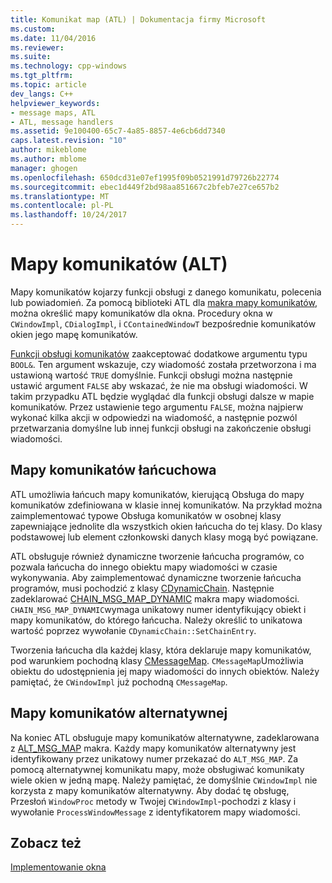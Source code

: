 ```yaml
---
title: Komunikat map (ATL) | Dokumentacja firmy Microsoft
ms.custom: 
ms.date: 11/04/2016
ms.reviewer: 
ms.suite: 
ms.technology: cpp-windows
ms.tgt_pltfrm: 
ms.topic: article
dev_langs: C++
helpviewer_keywords:
- message maps, ATL
- ATL, message handlers
ms.assetid: 9e100400-65c7-4a85-8857-4e6cb6dd7340
caps.latest.revision: "10"
author: mikeblome
ms.author: mblome
manager: ghogen
ms.openlocfilehash: 650dcd31e07ef1995f09b0521991d79726b22774
ms.sourcegitcommit: ebec1d449f2bd98aa851667c2bfeb7e27ce657b2
ms.translationtype: MT
ms.contentlocale: pl-PL
ms.lasthandoff: 10/24/2017
---
```

# <a name="message-maps-atl"></a>Mapy komunikatów (ALT)
Mapy komunikatów kojarzy funkcji obsługi z danego komunikatu, polecenia lub powiadomień. Za pomocą biblioteki ATL dla [makra mapy komunikatów](../atl/reference/message-map-macros-atl.md), można określić mapy komunikatów dla okna. Procedury okna w `CWindowImpl`, `CDialogImpl`, i `CContainedWindowT` bezpośrednie komunikatów okien jego mapę komunikatów.  
  
 [Funkcji obsługi komunikatów](../atl/message-handler-functions.md) zaakceptować dodatkowe argumentu typu `BOOL&`. Ten argument wskazuje, czy wiadomość została przetworzona i ma ustawioną wartość `TRUE` domyślnie. Funkcji obsługi można następnie ustawić argument `FALSE` aby wskazać, że nie ma obsługi wiadomości. W takim przypadku ATL będzie wyglądać dla funkcji obsługi dalsze w mapie komunikatów. Przez ustawienie tego argumentu `FALSE`, można najpierw wykonać kilka akcji w odpowiedzi na wiadomość, a następnie pozwól przetwarzania domyślne lub innej funkcji obsługi na zakończenie obsługi wiadomości.  
  
## <a name="chained-message-maps"></a>Mapy komunikatów łańcuchowa  
 ATL umożliwia łańcuch mapy komunikatów, kierującą Obsługa do mapy komunikatów zdefiniowana w klasie innej komunikatów. Na przykład można zaimplementować typowe Obsługa komunikatów w osobnej klasy zapewniające jednolite dla wszystkich okien łańcucha do tej klasy. Do klasy podstawowej lub element członkowski danych klasy mogą być powiązane.  
  
 ATL obsługuje również dynamiczne tworzenie łańcucha programów, co pozwala łańcucha do innego obiektu mapy wiadomości w czasie wykonywania. Aby zaimplementować dynamiczne tworzenie łańcucha programów, musi pochodzić z klasy [CDynamicChain](../atl/reference/cdynamicchain-class.md). Następnie zadeklarować [CHAIN_MSG_MAP_DYNAMIC](reference/message-map-macros-atl.md#chain_msg_map_dynamic) makra mapy wiadomości. `CHAIN_MSG_MAP_DYNAMIC`wymaga unikatowy numer identyfikujący obiekt i mapy komunikatów, do którego łańcucha. Należy określić to unikatowa wartość poprzez wywołanie `CDynamicChain::SetChainEntry`.  
  
 Tworzenia łańcucha dla każdej klasy, która deklaruje mapy komunikatów, pod warunkiem pochodną klasy [CMessageMap](../atl/reference/cmessagemap-class.md). `CMessageMap`Umożliwia obiektu do udostępnienia jej mapy wiadomości do innych obiektów. Należy pamiętać, że `CWindowImpl` już pochodną `CMessageMap`.  
  
## <a name="alternate-message-maps"></a>Mapy komunikatów alternatywnej  
 Na koniec ATL obsługuje mapy komunikatów alternatywne, zadeklarowana z [ALT_MSG_MAP](reference/message-map-macros-atl.md#alt_msg_map) makra. Każdy mapy komunikatów alternatywny jest identyfikowany przez unikatowy numer przekazać do `ALT_MSG_MAP`. Za pomocą alternatywnej komunikatu mapy, może obsługiwać komunikaty wiele okien w jedną mapę. Należy pamiętać, że domyślnie `CWindowImpl` nie korzysta z mapy komunikatów alternatywny. Aby dodać tę obsługę, Przesłoń `WindowProc` metody w Twojej `CWindowImpl`-pochodzi z klasy i wywołanie `ProcessWindowMessage` z identyfikatorem mapy wiadomości.  
  
## <a name="see-also"></a>Zobacz też  
 [Implementowanie okna](../atl/implementing-a-window.md)

